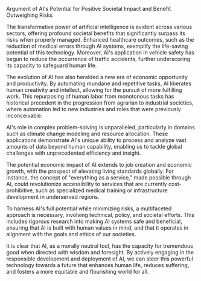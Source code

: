 Argument of AI's Potential for Positive Societal Impact and Benefit Outweighing Risks

The transformative power of artificial intelligence is evident across various sectors, offering profound societal benefits that significantly surpass its risks when properly managed. Enhanced healthcare outcomes, such as the reduction of medical errors through AI systems, exemplify the life-saving potential of this technology. Moreover, AI's application in vehicle safety has begun to reduce the occurrence of traffic accidents, further underscoring its capacity to safeguard human life.

The evolution of AI has also heralded a new era of economic opportunity and productivity. By automating mundane and repetitive tasks, AI liberates human creativity and intellect, allowing for the pursuit of more fulfilling work. This repurposing of human labor from monotonous tasks has historical precedent in the progression from agrarian to industrial societies, where automation led to new industries and roles that were previously inconceivable.

AI's role in complex problem-solving is unparalleled, particularly in domains such as climate change modeling and resource allocation. These applications demonstrate AI's unique ability to process and analyze vast amounts of data beyond human capability, enabling us to tackle global challenges with unprecedented efficiency and insight.

The potential economic impact of AI extends to job creation and economic growth, with the prospect of elevating living standards globally. For instance, the concept of "everything as a service," made possible through AI, could revolutionize accessibility to services that are currently cost-prohibitive, such as specialized medical training or infrastructure development in underserved regions.

To harness AI's full potential while minimizing risks, a multifaceted approach is necessary, involving technical, policy, and societal efforts. This includes rigorous research into making AI systems safe and beneficial, ensuring that AI is built with human values in mind, and that it operates in alignment with the goals and ethics of our societies.

It is clear that AI, as a morally neutral tool, has the capacity for tremendous good when directed with wisdom and foresight. By actively engaging in the responsible development and deployment of AI, we can steer this powerful technology towards a future that enhances human life, reduces suffering, and fosters a more equitable and flourishing world for all.